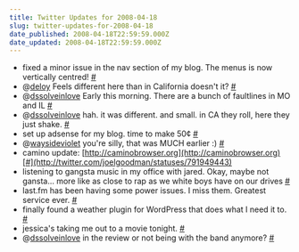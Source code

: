 ```yaml
---
title: Twitter Updates for 2008-04-18
slug: twitter-updates-for-2008-04-18
date_published: 2008-04-18T22:59:59.000Z
date_updated: 2008-04-18T22:59:59.000Z
---
```


- fixed a minor issue in the nav section of my blog. The menus is now vertically centred! [#](http://twitter.com/joelgoodman/statuses/791474611)
- @[deloy](http://twitter.com/deloy) Feels different here than in California doesn't it? [#](http://twitter.com/joelgoodman/statuses/791819702)
- @[dssolveinlove](http://twitter.com/dssolveinlove) Early this morning. There are  a bunch of faultlines in MO and IL [#](http://twitter.com/joelgoodman/statuses/791821318)
- @[dssolveinlove](http://twitter.com/dssolveinlove) hah. it was different. and small. in CA they roll, here they just shake. [#](http://twitter.com/joelgoodman/statuses/791829209)
- set up adsense for my blog. time to make 50¢ [#](http://twitter.com/joelgoodman/statuses/791863786)
- @[waysideviolet](http://twitter.com/waysideviolet) you're silly, that was MUCH earlier :) [#](http://twitter.com/joelgoodman/statuses/791887588)
- camino update: [http://caminobrowser.org](http://caminobrowser.org)[#](http://twitter.com/joelgoodman/statuses/791949443)
- listening to gangsta music in my office with jared. Okay, maybe not gansta... more like as close to rap as we white boys have on our drives [#](http://twitter.com/joelgoodman/statuses/792052934)
- last.fm has been having some power issues. I miss them. Greatest service ever. [#](http://twitter.com/joelgoodman/statuses/792076457)
- finally found a weather plugin for WordPress that does what I need it to. [#](http://twitter.com/joelgoodman/statuses/792107739)
- jessica's taking me out to a movie tonight. [#](http://twitter.com/joelgoodman/statuses/792137319)
- @[dssolveinlove](http://twitter.com/dssolveinlove) in the review or not being with the band anymore? [#](http://twitter.com/joelgoodman/statuses/792147898)
